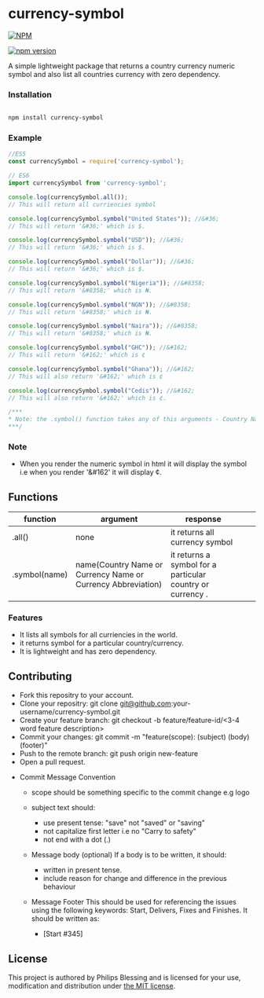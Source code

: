 # currency-symbol

[![NPM](https://nodei.co/npm/currency-symbol.png)](https://nodei.co/npm/currency-symbol/)

[![npm version](https://badge.fury.io/js/currency-symbol.svg)](https://www.npmjs.com/package/currency-symbol)


A simple lightweight package that returns a country currency numeric symbol and also list all countries currency with zero dependency.

### Installation

``` bash

npm install currency-symbol

```

### Example

``` Javascript
//ES5
const currencySymbol = require('currency-symbol');

// ES6
import currencySymbol from 'currency-symbol';

console.log(currencySymbol.all());
// This will return all curriencies symbol

console.log(currencySymbol.symbol("United States")); //&#36;
// This will return '&#36;' which is $.

console.log(currencySymbol.symbol("USD")); //&#36;
// This will return '&#36;' which is $.

console.log(currencySymbol.symbol("Dollar")); //&#36;
// This will return '&#36;' which is $.

console.log(currencySymbol.symbol("Nigeria")); //&#8358;
// This will return '&#8358;' which is ₦.

console.log(currencySymbol.symbol("NGN")); //&#8358;
// This will return '&#8358;' which is ₦.

console.log(currencySymbol.symbol("Naira")); //&#8358;
// This will return '&#8358;' which is ₦.

console.log(currencySymbol.symbol("GHC")); //&#162;
// This will return '&#162;' which is ¢

console.log(currencySymbol.symbol("Ghana")); //&#162;
// This will also return '&#162;' which is ¢

console.log(currencySymbol.symbol("Cedis")); //&#162;
// This will also return '&#162;' which is ¢.

/***
* Note: the .symbol() function takes any of this arguments - Country Name, Currency Name and Currency Abbreviation and return the currency symbol.
***/

```

### Note

- When you render the numeric symbol in html it will display the symbol i.e when you render '&#162' it will display ¢.

## Functions

| function    | argument                                            | response                                            |   |   |
|-------------|-----------------------------------------------------|-----------------------------------------------------|---|---|
| .all()      | none                                                | it returns all currency symbol          |   |   |
| .symbol(name)   | name(Country Name or Currency Name or Currency Abbreviation)                                                | it returns a symbol for a particular country or currency .
### Features
- It lists all symbols for all curriencies in the world.
- it returns symbol for a particular country/currency.
- It is lightweight and has zero dependency.

## Contributing

* Fork this repositry to your account.
* Clone your repositry: git clone git@github.com:your-username/currency-symbol.git
* Create your feature branch: git checkout -b feature/feature-id/<3-4 word feature description>
* Commit your changes: git commit -m "feature(scope): (subject) <BLANK LINE> (body) <BLANK LINE> (footer)"
* Push to the remote branch: git push origin new-feature
* Open a pull request.

- Commit Message Convention
    - scope should be something specific to the commit change e.g logo
    - subject text should:
        - use present tense: "save" not "saved" or "saving"
        - not capitalize first letter i.e no "Carry to safety"
        - not end with a dot (.)
    - Message body (optional) If a body is to be written, it should:
      - written in present tense.
      - include reason for change and difference in the previous behaviour

    - Message Footer This should be used for referencing the issues using the following keywords: Start, Delivers, Fixes and Finishes. It should be written as:
      - [Start #345]
    
## License

This project is authored by Philips Blessing and is licensed 
for your use, modification and distribution under [the MIT license](https://en.wikipedia.org/wiki/MIT_License). 
